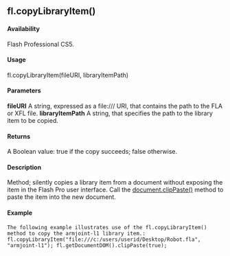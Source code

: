 ## fl.copyLibraryItem()

#### Availability

Flash Professional CS5.

#### Usage

fl.copyLibraryItem(fileURI, libraryItemPath)

#### Parameters

**fileURI** A string, expressed as a file:/// URI, that contains the path to the FLA or XFL file.
**libraryItemPath** A string, that specifies the path to the library item to be copied.

#### Returns

A Boolean value: true if the copy succeeds; false otherwise.

#### Description

Method; silently copies a library item from a document without exposing the item in the Flash Pro user interface. Call the [document.clipPaste()](#_bookmark154) method to paste the item into the new document.

#### Example

```
The following example illustrates use of the fl.copyLibraryItem() method to copy the armjoint-l1 library item.:
fl.copyLibraryItem("file:///c:/users/userid/Desktop/Robot.fla", "armjoint-l1"); fl.getDocumentDOM().clipPaste(true);

```